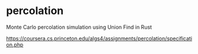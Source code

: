 # percolation

Monte Carlo percolation simulation using Union Find in Rust

https://coursera.cs.princeton.edu/algs4/assignments/percolation/specification.php
